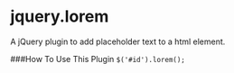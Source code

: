 jquery.lorem
============
A jQuery plugin to add placeholder text to a html element.

###How To Use This Plugin
`$('#id').lorem();`
